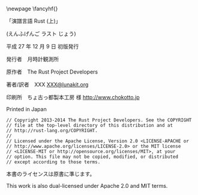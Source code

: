 \newpage
\fancyhf{}

「演譜言語 Rust (上)」

(えんふげんご ラスト じょう)

平成 27 年 12 月 9 日 初版発行

発行者　月時計観測所

原作者　The Rust Project Developers

著者/訳者　XXX <XXX@lunakit.org>

印刷所　ちょ古っ都製本工房 様 <http://www.chokotto.jp>

Printed in Japan

	// Copyright 2013-2014 The Rust Project Developers. See the COPYRIGHT
	// file at the top-level directory of this distribution and at
	// http://rust-lang.org/COPYRIGHT.
	//
	// Licensed under the Apache License, Version 2.0 <LICENSE-APACHE or
	// http://www.apache.org/licenses/LICENSE-2.0> or the MIT license
	// <LICENSE-MIT or http://opensource.org/licenses/MIT>, at your
	// option. This file may not be copied, modified, or distributed
	// except according to those terms.

本書のライセンスは原書に準じます。

This work is also dual-licensed under Apache 2.0 and MIT terms.
